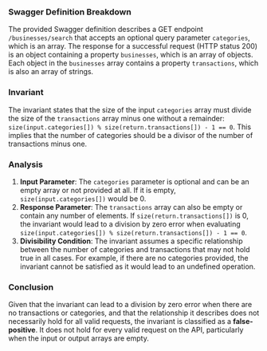 ### Swagger Definition Breakdown
The provided Swagger definition describes a GET endpoint `/businesses/search` that accepts an optional query parameter `categories`, which is an array. The response for a successful request (HTTP status 200) is an object containing a property `businesses`, which is an array of objects. Each object in the `businesses` array contains a property `transactions`, which is also an array of strings.

### Invariant
The invariant states that the size of the input `categories` array must divide the size of the `transactions` array minus one without a remainder: `size(input.categories[]) % size(return.transactions[]) - 1 == 0`. This implies that the number of categories should be a divisor of the number of transactions minus one.

### Analysis
1. **Input Parameter**: The `categories` parameter is optional and can be an empty array or not provided at all. If it is empty, `size(input.categories[])` would be 0.
2. **Response Parameter**: The `transactions` array can also be empty or contain any number of elements. If `size(return.transactions[])` is 0, the invariant would lead to a division by zero error when evaluating `size(input.categories[]) % size(return.transactions[]) - 1 == 0`.
3. **Divisibility Condition**: The invariant assumes a specific relationship between the number of categories and transactions that may not hold true in all cases. For example, if there are no categories provided, the invariant cannot be satisfied as it would lead to an undefined operation.

### Conclusion
Given that the invariant can lead to a division by zero error when there are no transactions or categories, and that the relationship it describes does not necessarily hold for all valid requests, the invariant is classified as a **false-positive**. It does not hold for every valid request on the API, particularly when the input or output arrays are empty.
